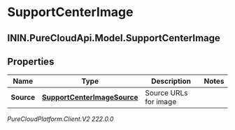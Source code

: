 # SupportCenterImage

## ININ.PureCloudApi.Model.SupportCenterImage

## Properties

|Name | Type | Description | Notes|
|------------ | ------------- | ------------- | -------------|
| **Source** | [**SupportCenterImageSource**](SupportCenterImageSource) | Source URLs for image | |



_PureCloudPlatform.Client.V2 222.0.0_
